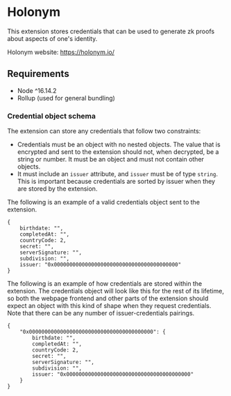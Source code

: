# Holonym

This extension stores credentials that can be used to generate zk proofs about aspects of one's identity.

Holonym website: https://holonym.io/

## Requirements

- Node ^16.14.2
- Rollup (used for general bundling)

### Credential object schema

The extension can store any credentials that follow two constraints:

- Credentials must be an object with no nested objects. The value that is encrypted and sent to the extension should not, when decrypted, be a string or number. It must be an object and must not contain other objects.
- It must include an `issuer` attribute, and `issuer` must be of type `string`. This is important because credentials are sorted by issuer when they are stored by the extension.

The following is an example of a valid credentials object sent to the extension.

    {
        birthdate: "",
        completedAt: "",
        countryCode: 2,
        secret: "",
        serverSignature: "",
        subdivision: "",
        issuer: "0x0000000000000000000000000000000000000000"
    }

The following is an example of how credentials are stored within the extension. The credentials object will look like this for the rest of its lifetime, so both the webpage frontend and other parts of the extension should expect an object with this kind of shape when they request credentials. Note that there can be any number of issuer-credentials pairings.

    {
        "0x0000000000000000000000000000000000000000": {
            birthdate: "",
            completedAt: "",
            countryCode: 2,
            secret: "",
            serverSignature: "",
            subdivision: "",
            issuer: "0x0000000000000000000000000000000000000000"
        }
    }

